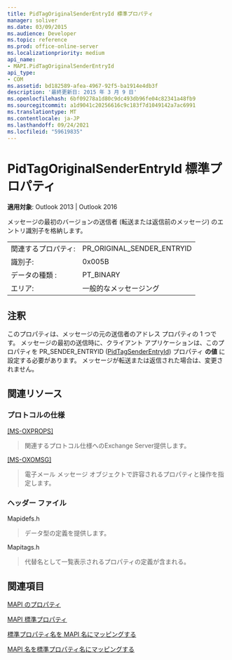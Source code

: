 ```yaml
---
title: PidTagOriginalSenderEntryId 標準プロパティ
manager: soliver
ms.date: 03/09/2015
ms.audience: Developer
ms.topic: reference
ms.prod: office-online-server
ms.localizationpriority: medium
api_name:
- MAPI.PidTagOriginalSenderEntryId
api_type:
- COM
ms.assetid: bd182589-afea-4967-92f5-ba1914e4db3f
description: '最終更新日: 2015 年 3 月 9 日'
ms.openlocfilehash: 6bf09278a1d80c9dc493db96fe04c82341a48fb9
ms.sourcegitcommit: a1d9041c20256616c9c183f7d1049142a7ac6991
ms.translationtype: MT
ms.contentlocale: ja-JP
ms.lasthandoff: 09/24/2021
ms.locfileid: "59619835"
---
```

# <a name="pidtagoriginalsenderentryid-canonical-property"></a>PidTagOriginalSenderEntryId 標準プロパティ

  
  
**適用対象**: Outlook 2013 | Outlook 2016 
  
メッセージの最初のバージョンの送信者 (転送または返信前のメッセージ) のエントリ識別子を格納します。
  
|||
|:-----|:-----|
|関連するプロパティ:  <br/> |PR_ORIGINAL_SENDER_ENTRYID  <br/> |
|識別子:  <br/> |0x005B  <br/> |
|データの種類 :   <br/> |PT_BINARY  <br/> |
|エリア:  <br/> |一般的なメッセージング  <br/> |
   
## <a name="remarks"></a>注釈

このプロパティは、メッセージの元の送信者のアドレス プロパティの 1 つです。 メッセージの最初の送信時に、クライアント アプリケーションは、このプロパティを PR_SENDER_ENTRYID ([PidTagSenderEntryId](pidtagsenderentryid-canonical-property.md)) プロパティ **の値** に設定する必要があります。 メッセージが転送または返信された場合は、変更されません。
  
## <a name="related-resources"></a>関連リソース

### <a name="protocol-specifications"></a>プロトコルの仕様

[[MS-OXPROPS]](https://msdn.microsoft.com/library/f6ab1613-aefe-447d-a49c-18217230b148%28Office.15%29.aspx)
  
> 関連するプロトコル仕様へのExchange Server提供します。
    
[[MS-OXOMSG]](https://msdn.microsoft.com/library/daa9120f-f325-4afb-a738-28f91049ab3c%28Office.15%29.aspx)
  
> 電子メール メッセージ オブジェクトで許容されるプロパティと操作を指定します。
    
### <a name="header-files"></a>ヘッダー ファイル

Mapidefs.h
  
> データ型の定義を提供します。
    
Mapitags.h
  
> 代替名として一覧表示されるプロパティの定義が含まれる。
    
## <a name="see-also"></a>関連項目



[MAPI のプロパティ](mapi-properties.md)
  
[MAPI 標準プロパティ](mapi-canonical-properties.md)
  
[標準プロパティ名を MAPI 名にマッピングする](mapping-canonical-property-names-to-mapi-names.md)
  
[MAPI 名を標準プロパティ名にマッピングする](mapping-mapi-names-to-canonical-property-names.md)

